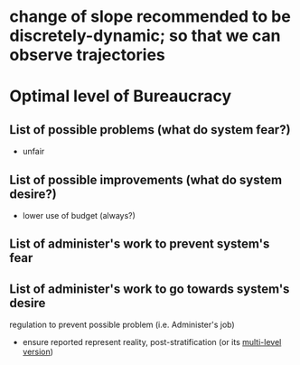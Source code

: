 

# change of slope recommended to be discretely-dynamic; so that we can observe trajectories


# Optimal level of Bureaucracy  

## List of possible problems (what do system fear?)
- unfair


## List of possible improvements (what do system desire?)
- lower use of budget (always?)


## List of administer's work to prevent system's fear

## List of administer's work to go towards system's desire
regulation to prevent possible problem (i.e. Administer's job)
- ensure reported represent reality, post-stratification (or its [multi-level version]([url](https://en.wikipedia.org/wiki/Multilevel_regression_with_poststratification)))

